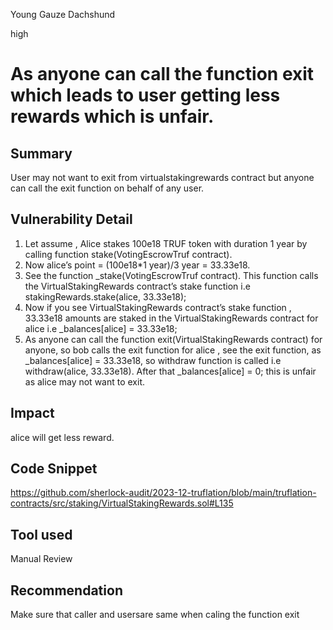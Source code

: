 Young Gauze Dachshund

high

# As anyone can call the function exit which leads to user getting less rewards which is unfair.

## Summary
User may not want to exit from virtualstakingrewards contract but anyone can call the exit function on behalf of any user.


## Vulnerability Detail
1. Let assume , Alice stakes 100e18 TRUF token with duration 1 year by calling  function stake(VotingEscrowTruf contract).
2. Now alice’s point = (100e18*1 year)/3 year = 33.33e18.
3. See the function _stake(VotingEscrowTruf contract). This function calls the VirtualStakingRewards contract’s stake function i.e  stakingRewards.stake(alice, 33.33e18);
4. Now if you see VirtualStakingRewards contract’s stake function , 33.33e18 amounts are staked in the VirtualStakingRewards contract for alice i.e  _balances[alice] = 33.33e18;
5. As anyone can call the function exit(VirtualStakingRewards contract) for anyone, so bob calls the exit function for alice , see the exit function, as  _balances[alice] = 33.33e18, so withdraw function is called i.e withdraw(alice, 33.33e18). After that  _balances[alice] = 0; this is unfair as alice may not want to exit.

## Impact
alice will get less reward. 

## Code Snippet
https://github.com/sherlock-audit/2023-12-truflation/blob/main/truflation-contracts/src/staking/VirtualStakingRewards.sol#L135
## Tool used

Manual Review

## Recommendation

Make sure that caller and  usersare same when  caling the function exit 